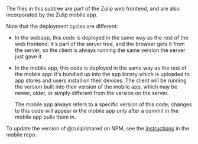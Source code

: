 The files in this subtree are part of the Zulip web frontend,
and are also incorporated by the Zulip mobile app.

Note that the deployment cycles are different:

- In the webapp, this code is deployed in the same way as the rest of
  the web frontend: it's part of the server tree, and the browser
  gets it from the server, so the client is always running the same
  version the server just gave it.

- In the mobile app, this code is deployed in the same way as the
  rest of the mobile app: it's bundled up into the app binary which
  is uploaded to app stores and users install on their devices. The
  client will be running the version built into their version of the
  mobile app, which may be newer, older, or simply different from the
  version on the server.

  The mobile app always refers to a specific version of this code;
  changes to this code will appear in the mobile app only after a
  commit in the mobile app pulls them in.

To update the version of @zulip/shared on NPM, see the
[instructions][publishing-shared] in the mobile repo.

[publishing-shared]: https://github.com/zulip/zulip-mobile/blob/master/docs/howto/shared.md#publishing-zulipshared-to-npm
